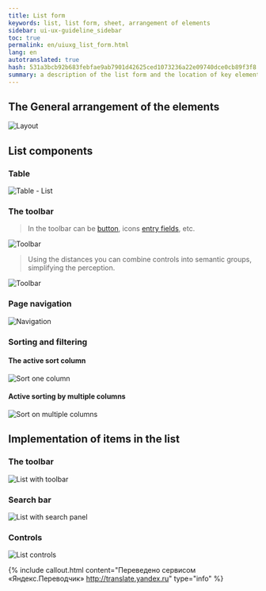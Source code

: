 ```yaml
---
title: List form
keywords: list, list form, sheet, arrangement of elements
sidebar: ui-ux-guideline_sidebar
toc: true
permalink: en/uiuxg_list_form.html
lang: en
autotranslated: true
hash: 531a3bcb92b683febfae9ab7901d42625ced1073236a22e09740dce0cb89f3f8
summary: a description of the list form and the location of key elements on it.
---
```


## The General arrangement of the elements

![Layout](/images/pages/guides/ui-ux-guideline/uiuxg_list_form/1.png)

## List components

### Table

![Table - List](/images/pages/guides/ui-ux-guideline/uiuxg_list_form/5.png)

### The toolbar

> In the toolbar can be [button](uiuxg_buttons.EN.md), icons [entry fields](uiuxg_input_fields.EN.md), etc.

![Toolbar](/images/pages/guides/ui-ux-guideline/uiuxg_list_form/6.png)

> Using the distances you can combine controls into semantic groups, simplifying the perception.

![Toolbar](/images/pages/guides/ui-ux-guideline/uiuxg_list_form/7.png)

### Page navigation

![Navigation](/images/pages/guides/ui-ux-guideline/uiuxg_list_form/10.png)

### Sorting and filtering

#### The active sort column

![Sort one column](/images/pages/guides/ui-ux-guideline/uiuxg_list_form/8.png)

#### Active sorting by multiple columns

![Sort on multiple columns](/images/pages/guides/ui-ux-guideline/uiuxg_list_form/9.png)

## Implementation of items in the list

### The toolbar

![List with toolbar](/images/pages/guides/ui-ux-guideline/uiuxg_list_form/2.png)

### Search bar

![List with search panel](/images/pages/guides/ui-ux-guideline/uiuxg_list_form/3.png)

### Controls

![List controls](/images/pages/guides/ui-ux-guideline/uiuxg_list_form/4.png)



{% include callout.html content="Переведено сервисом «Яндекс.Переводчик» <http://translate.yandex.ru>" type="info" %}